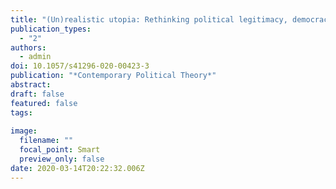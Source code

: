 ```yaml
---
title: "(Un)realistic utopia: Rethinking political legitimacy, democracy, and resistance in China"
publication_types:
  - "2"
authors:
  - admin
doi: 10.1057/s41296-020-00423-3
publication: "*Contemporary Political Theory*"
abstract:
draft: false
featured: false
tags:
  
image:
  filename: ""
  focal_point: Smart
  preview_only: false
date: 2020-03-14T20:22:32.006Z
---
```

